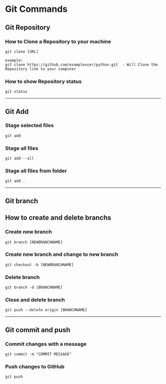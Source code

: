 # Git Commands

## Git Repository 

### How to Clone a Repository to your machine
```
git clone [URL]

example:
git clone https://github.com/exampleuser/python.git  - Will Clone the Repository link to your computer
```
### How to show Repository status
```
git status
```
---
## Git Add
### Stage selected files 
```
git add
```
### Stage all files 
```  
git add --all
```
### Stage all files from folder
```
git add .
``` 
---
## Git branch
## How to create and delete branchs
### Create new branch 
```
git branch [NEWBRANCHNAME]
```
### Create new branch and change to new branch 
```
git checkout -b [NEWBRANCHNAME]
```
### Delete branch
```
git branch -d [BRANCHNAME]
```
### Close and delete branch 
```
git push --delete origin [BRANCHNAME]
```
---
## Git commit and push
### Commit changes with a message 
```
git commit -m "COMMIT MESSAGE"  
``` 
 ### Push changes to GitHub 
 ```
git push
```